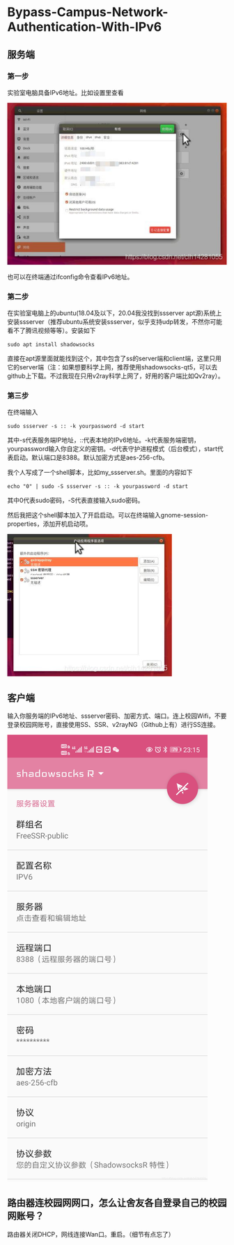 # Bypass-Campus-Network-Authentication-With-IPv6

## 服务端

### 第一步

实验室电脑具备IPv6地址。比如设置里查看

![image](https://github.com/LihengChen9/Bypass-Campus-Network-Authentication-With-IPv6/blob/main/1.jpg)

也可以在终端通过ifconfig命令查看IPv6地址。

### 第二步

在实验室电脑上的ubuntu(18.04及以下，20.04我没找到ssserver apt源)系统上安装ssserver（推荐ubuntu系统安装ssserver，似乎支持udp转发，不然你可能看不了腾讯视频等等）。安装如下

```
sudo apt install shadowsocks
```

直接在apt源里面就能找到这个，其中包含了ss的server端和client端，这里只用它的server端（注：如果想要科学上网，推荐使用shadowsocks-qt5，可以去github上下载。不过我现在只用v2ray科学上网了，好用的客户端比如Qv2ray）。

### 第三步

在终端输入

```
sudo ssserver -s :: -k yourpassword -d start
```

其中-s代表服务端IP地址，::代表本地的IPv6地址。-k代表服务端密钥，yourpassword输入你自定义的密钥。-d代表守护进程模式（后台模式），start代表启动。默认端口是8388。默认加密方式是aes-256-cfb。

我个人写成了一个shell脚本，比如my_ssserver.sh。里面的内容如下

```
echo "0" | sudo -S ssserver -s :: -k yourpassword -d start
```

其中0代表sudo密码，-S代表直接输入sudo密码。

然后我把这个shell脚本加入了开启启动。可以在终端输入gnome-session-properties，添加开机启动项。

![image](https://github.com/LihengChen9/Bypass-Campus-Network-Authentication-With-IPv6/blob/main/2.jpg)

## 客户端

输入你服务端的IPv6地址、ssserver密码、加密方式、端口。连上校园Wifi，不要登录校园网账号，直接使用SS、SSR、v2rayNG（Github上有）进行SS连接。

![image](https://github.com/LihengChen9/Bypass-Campus-Network-Authentication-With-IPv6/blob/main/3.jpg)

## 路由器连校园网网口，怎么让舍友各自登录自己的校园网账号？

路由器关闭DHCP，网线连接Wan口。重启。（细节有点忘了）
